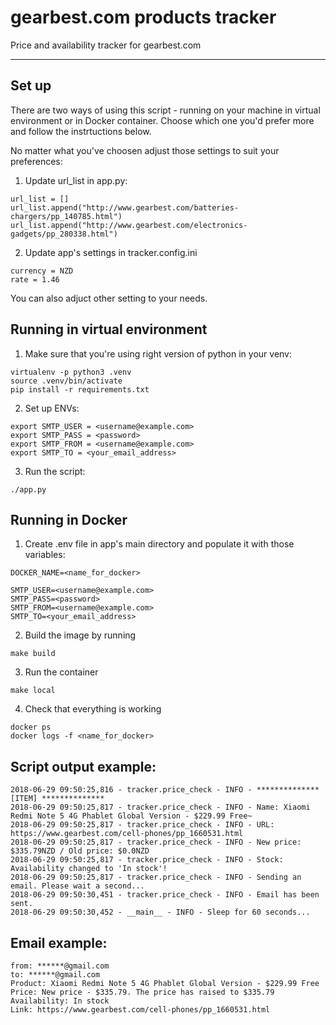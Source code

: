 # gearbest.com products tracker
Price and availability tracker for gearbest.com

---

## Set up
There are two ways of using this script - running on your machine in virtual environment or in Docker container.
Choose which one you'd prefer more and follow the instrtuctions below.

No matter what you've choosen adjust those settings to suit your preferences:

1. Update url_list in app.py:
```
url_list = []
url_list.append("http://www.gearbest.com/batteries-chargers/pp_140785.html")
url_list.append("http://www.gearbest.com/electronics-gadgets/pp_280338.html")
```  
2. Update app's settings in tracker.config.ini
```
currency = NZD
rate = 1.46
```
You can also adjuct other setting to your needs.

## Running in virtual environment

1. Make sure that you're using right version of python in your venv:
```
virtualenv -p python3 .venv
source .venv/bin/activate
pip install -r requirements.txt
```
2. Set up ENVs:   
```
export SMTP_USER = <username@example.com>
export SMTP_PASS = <password>
export SMTP_FROM = <username@example.com>
export SMTP_TO = <your_email_address>
```
3. Run the script:
```
./app.py
```

## Running in Docker

1. Create .env file in app's main directory and populate it with those variables:
```
DOCKER_NAME=<name_for_docker>

SMTP_USER=<username@example.com>
SMTP_PASS=<password>
SMTP_FROM=<username@example.com>
SMTP_TO=<your_email_address>
```
2. Build the image by running
```
make build
```

3. Run the container
```
make local
```
4. Check that everything is working
```
docker ps
docker logs -f <name_for_docker>
```

## Script output example:
```
2018-06-29 09:50:25,816 - tracker.price_check - INFO - ************** [ITEM] **************
2018-06-29 09:50:25,817 - tracker.price_check - INFO - Name: Xiaomi Redmi Note 5 4G Phablet Global Version - $229.99 Free~
2018-06-29 09:50:25,817 - tracker.price_check - INFO - URL: https://www.gearbest.com/cell-phones/pp_1660531.html
2018-06-29 09:50:25,817 - tracker.price_check - INFO - New price: $335.79NZD / Old price: $0.0NZD
2018-06-29 09:50:25,817 - tracker.price_check - INFO - Stock: Availability changed to 'In stock'!
2018-06-29 09:50:25,817 - tracker.price_check - INFO - Sending an email. Please wait a second...
2018-06-29 09:50:30,451 - tracker.price_check - INFO - Email has been sent.
2018-06-29 09:50:30,452 - __main__ - INFO - Sleep for 60 seconds...
```
## Email example:
```
from: ******@gmail.com
to: ******@gmail.com 
Product: Xiaomi Redmi Note 5 4G Phablet Global Version - $229.99 Free
Price: New price - $335.79. The price has raised to $335.79
Availability: In stock
Link: https://www.gearbest.com/cell-phones/pp_1660531.html
```

